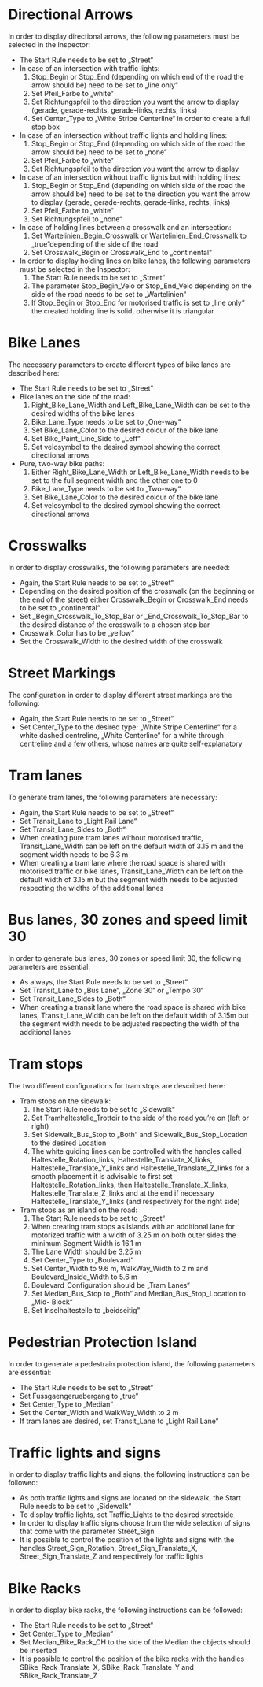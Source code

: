 # Directional Arrows
In order to display directional arrows, the following parameters must be selected in the
Inspector:
- The Start Rule needs to be set to „Street“
- In case of an intersection with traffic lights:
   1. Stop_Begin or Stop_End (depending on which end of the road the arrow
  should be) need to be set to „line only“
  2. Set Pfeil_Farbe to „white“
  3. Set Richtungspfeil to the direction you want the arrow to display (gerade,
  gerade-rechts, gerade-links, rechts, links)
  4. Set Center_Type to „White Stripe Centerline“ in order to create a full stop box
- In case of an intersection without traffic lights and holding lines:
  1. Stop_Begin or Stop_End (depending on which side of the road the arrow
  should be) need to be set to „none“
  2. Set Pfeil_Farbe to „white“
  3. Set Richtungspfeil to the direction you want the arrow to display
- In case of an intersection without traffic lights but with holding lines:
  1. Stop_Begin or Stop_End (depending on which side of the road the arrow
  should be) need to be set to the direction you want the arrow to display (gerade,
  gerade-rechts, gerade-links, rechts, links)
  2. Set Pfeil_Farbe to „white“
  3. Set Richtungspfeil to „none“
- In case of holding lines between a crosswalk and an intersection:
  1. Set Wartelinien_Begin_Crosswalk or Wartelinien_End_Crosswalk to „true“depending
  of the side of the road
  2. Set Crosswalk_Begin or Crosswalk_End to „continental“
- In order to display holding lines on bike lanes, the following parameters must be selected
in the Inspector:
   1. The Start Rule needs to be set to „Street“
   2. The parameter Stop_Begin_Velo or Stop_End_Velo depending on the side of the
   road needs to be set to „Wartelinien“
   3. If Stop_Begin or Stop_End for motorised traffic is set to „line only“ the created
   holding line is solid, otherwise it is triangular

# Bike Lanes
The necessary parameters to create different types of bike lanes are described here:
- The Start Rule needs to be set to „Street“
- Bike lanes on the side of the road:
  1. Right_Bike_Lane_Width and Left_Bike_Lane_Width can be set to the
   desired widths of the bike lanes
   2. Bike_Lane_Type needs to be set to „One-way“
   3. Set Bike_Lane_Color to the desired colour of the bike lane
   4. Set Bike_Paint_Line_Side to „Left“
   5. Set velosymbol to the desired symbol showing the correct directional arrows
- Pure, two-way bike paths:
   1. Either Right_Bike_Lane_Width or Left_Bike_Lane_Width needs to be set
   to the full segment width and the other one to 0
   2. Bike_Lane_Type needs to be set to „Two-way“
   3. Set Bike_Lane_Color to the desired colour of the bike lane
   4. Set velosymbol to the desired symbol showing the correct directional arrows

# Crosswalks
In order to display crosswalks, the following parameters are needed:
- Again, the Start Rule needs to be set to „Street“
- Depending on the desired position of the crosswalk (on the beginning or the end of the
street) either Crosswalk_Begin or Crosswalk_End needs to be set to „continental“
- Set _Begin_Crosswalk_To_Stop_Bar or _End_Crosswalk_To_Stop_Bar to the
desired distance of the crosswalk to a chosen stop bar
- Crosswalk_Color has to be „yellow“
- Set the Crosswalk_Width to the desired width of the crosswalk

# Street Markings
The configuration in order to display different street markings are the following:
- Again, the Start Rule needs to be set to „Street“
- Set Center_Type to the desired type: „White Stripe Centerline“ for a white dashed
centreline, „White Centerline“ for a white through centreline and a few others, whose
names are quite self-explanatory

# Tram lanes
To generate tram lanes, the following parameters are necessary:
- Again, the Start Rule needs to be set to „Street“
- Set Transit_Lane to „Light Rail Lane“
- Set Transit_Lane_Sides to „Both“
- When creating pure tram lanes without motorised traffic, Transit_Lane_Width can
be left on the default width of 3.15 m and the segment width needs to be 6.3 m
- When creating a tram lane where the road space is shared with motorised traffic or
bike lanes, Transit_Lane_Width can be left on the default width of 3.15 m but the
segment width needs to be adjusted respecting the widths of the additional lanes

# Bus lanes, 30 zones and speed limit 30
In order to generate bus lanes, 30 zones or speed limit 30, the following parameters are
essential:
- As always, the Start Rule needs to be set to „Street“
- Set Transit_Lane to „Bus Lane“, „Zone 30“ or „Tempo 30“
- Set Transit_Lane_Sides to „Both“
- When creating a transit lane where the road space is shared with bike lanes,
Transit_Lane_Width can be left on the default width of 3.15m but the segment
width needs to be adjusted respecting the width of the additional lanes

# Tram stops
The two different configurations for tram stops are described here:
- Tram stops on the sidewalk:
   1. The Start Rule needs to be set to „Sidewalk“
   2. Set Tramhaltestelle_Trottoir to the side of the road you’re on (left or right)
   3. Set Sidewalk_Bus_Stop to „Both“ and Sidewalk_Bus_Stop_Location to the
desired Location
   4. The white guiding lines can be controlled with the handles called Haltestelle_Rotation_links,
Haltestelle_Translate_X_links, Haltestelle_Translate_Y_links and Haltestelle_Translate_Z_links
for a smooth placement it is advisable to first set Haltestelle_Rotation_links,
then Haltestelle_Translate_X_links, Haltestelle_Translate_Z_links and at
the end if necessary Haltestelle_Translate_Y_links (and respectively for the
right side)
- Tram stops as an island on the road:
   1. The Start Rule needs to be set to „Street“
   2. When creating tram stops as islands with an additional lane for motorized
traffic with a width of 3.25 m on both outer sides the minimum Segment Width
is 16.1 m
   3. The Lane Width should be 3.25 m
   4. Set Center_Type to „Boulevard“
   5. Set Center_Width to 9.6 m, WalkWay_Width to 2 m and Boulevard_Inside_Width
to 5.6 m
   6. Boulevard_Configuration should be „Tram Lanes“
   7. Set Median_Bus_Stop to „Both“ and Median_Bus_Stop_Location to „Mid-
Block“
   8. Set Inselhaltestelle to „beidseitig"

# Pedestrian Protection Island
In order to generate a pedestrain protection island, the following parameters are essential:
- The Start Rule needs to be set to „Street“
- Set Fussgaengeruebergang to „true“
- Set Center_Type to „Median“
- Set the Center_Width and WalkWay_Width to 2 m
- If tram lanes are desired, set Transit_Lane to „Light Rail Lane“

# Traffic lights and signs
In order to display traffic lights and signs, the following instructions can be followed:
- As both traffic lights and signs are located on the sidewalk, the Start Rule needs to
be set to „Sidewalk“
- To display traffic lights, set Traffic_Lights to the desired streetside
- In order to display traffic signs choose from the wide selection of signs that come
with the parameter Street_Sign
- It is possible to control the position of the lights and signs with the handles
Street_Sign_Rotation, Street_Sign_Translate_X, Street_Sign_Translate_Z and
respectively for traffic lights

# Bike Racks
In order to display bike racks, the following instructions can be followed:
- The Start Rule needs to be set to „Street“
- Set Center_Type to „Median“
- Set Median_Bike_Rack_CH to the side of the Median the objects should be inserted
- It is possible to control the position of the bike racks with the handles SBike_Rack_Translate_X,
SBike_Rack_Translate_Y and SBike_Rack_Translate_Z
